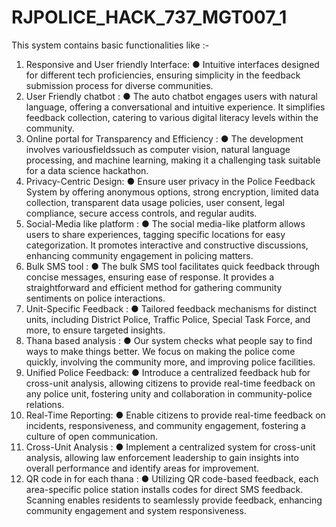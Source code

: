 # RJPOLICE_HACK_737_MGT007_1
This system contains basic functionalities like :-
1. Responsive and User friendly Interface:
● Intuitive interfaces designed for different tech proficiencies, ensuring simplicity in 
the feedback submission process for diverse communities.
2. User Friendly chatbot :
● The auto chatbot engages users with natural language, offering a conversational 
and intuitive experience. It simplifies feedback collection, catering to various 
digital literacy levels within the community.
3. Online portal for Transparency and Efficiency :
● The development involves variousfieldssuch as computer vision, natural language 
processing, and machine learning, making it a challenging task suitable for a data 
science hackathon.
4. Privacy-Centric Design:
● Ensure user privacy in the Police Feedback System by offering anonymous 
options, strong encryption, limited data collection, transparent data usage 
policies, user consent, legal compliance, secure access controls, and regular 
audits.
5. Social-Media like platform :
● The social media-like platform allows users to share experiences, tagging 
specific locations for easy categorization. It promotes interactive and 
constructive discussions, enhancing community engagement in policing 
matters.
6. Bulk SMS tool : 
● The bulk SMS tool facilitates quick feedback through concise messages, 
ensuring ease of response. It provides a straightforward and efficient 
method for gathering community sentiments on police interactions.
7. Unit-Specific Feedback :
● Tailored feedback mechanisms for distinct units, including District Police, 
Traffic Police, Special Task Force, and more, to ensure targeted insights.
8. Thana based analysis :
● Our system checks what people say to find ways to make things better. We 
focus on making the police come quickly, involving the community more, 
and improving police facilities.
9. Unified Police Feedback:
● Introduce a centralized feedback hub for cross-unit analysis, allowing 
citizens to provide real-time feedback on any police unit, fostering unity 
and collaboration in community-police relations.
10. Real-Time Reporting: 
● Enable citizens to provide real-time feedback on incidents, responsiveness, 
and community engagement, fostering a culture of open communication.
11. Cross-Unit Analysis :
● Implement a centralized system for cross-unit analysis, allowing law 
enforcement leadership to gain insights into overall performance and 
identify areas for improvement.
12. QR code in for each thana :
● Utilizing QR code-based feedback, each area-specific police station installs 
codes for direct SMS feedback. Scanning enables residents to seamlessly 
provide feedback, enhancing community engagement and system 
responsiveness.
